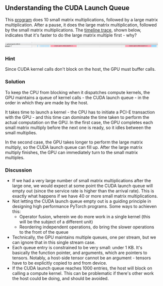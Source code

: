 ## Understanding the CUDA Launch Queue

This [program](cuda_launch_queue.py) does 10 small matrix multiplications, followed by a large matrix multiplication. After a pause, it does the large matrix multiplication, followed by the small matrix multiplications. The [timeline trace](N=1600-cuda-queue-puzzlers.trace.json), shown below, indicates that it's faster to do the large matrix multiple first - why?

![CUDA Launch Queue](cuda_launch_queue.jpg?raw=true "CUDA Launch Queue")

### Hint

Since CUDA kernel calls don't block on the host, the GPU must buffer calls.

### Solution

To keep the CPU from blocking when it dispatches compute kernels, the GPU maintains a queue of kernel calls - the CUDA launch queue - in the order in which they are made by the host. 

It takes time to launch a kernel - the CPU has to initiate a PCI-E transaction with the GPU - and this time can dominate the time taken to perform the actual computation on the GPU. In the first case, the GPU completes each small matrix multiply before the next one is ready, so it idles between the small multiplies. 

In the second case, the GPU takes longer to perform the large matrix multiply, so the CUDA launch queue can fill up. After the large matrix multiply finishes, the GPU can immediately turn to the small matrix multiples.

### Discussion

- If we had a very large number of small matrix multiplications after the large one, we would expect at some point the CUDA launch queue will empty out (since the service rate is higher than the arrival rate). This is exactly what happens if we have 40 or more small matrix multiplications.
- Not letting the CUDA launch queue empty out is a guiding principle in designing high performance PyTorch programs. Some ways to achieven this:
  - Operator fusion, wherein we do more work in a single kernel (this will be the subject of a different unit)
  - Reordering independent operations, do bring the slower operations to the front of the queue
- Technically, the GPU maintains multiple queues, one per stream, but we can ignore that in this single stream case.
- Each queue entry is constrained to be very small: under 1 KB. It's basically the function pointer, and arguments, which are pointers to tensors. Notably, a host-side tensor cannot be an argument - tensors have to be explicitly copied to and from device.
- If the CUDA launch queue reaches 1000 entries, the host will block on calling a compute kernel. This can be problematic if there's other work the host could be doing, and should be avoided.

